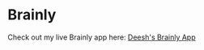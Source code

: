 # Brainly
Check out my live Brainly app here: [Deesh's Brainly App](https://brainly-cvsq.onrender.com)

